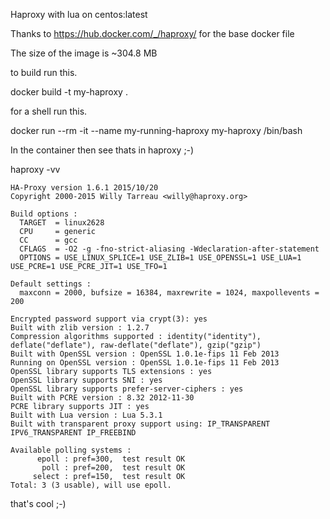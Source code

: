 Haproxy with lua on centos:latest

Thanks to https://hub.docker.com/_/haproxy/ for the base docker file

The size of the image is ~304.8 MB

to build run this.

docker build -t my-haproxy .

for a shell run this.

docker run --rm -it --name my-running-haproxy my-haproxy /bin/bash

In the container then see thats in haproxy ;-)

haproxy -vv

```
HA-Proxy version 1.6.1 2015/10/20
Copyright 2000-2015 Willy Tarreau <willy@haproxy.org>

Build options :
  TARGET  = linux2628
  CPU     = generic
  CC      = gcc
  CFLAGS  = -O2 -g -fno-strict-aliasing -Wdeclaration-after-statement
  OPTIONS = USE_LINUX_SPLICE=1 USE_ZLIB=1 USE_OPENSSL=1 USE_LUA=1 USE_PCRE=1 USE_PCRE_JIT=1 USE_TFO=1

Default settings :
  maxconn = 2000, bufsize = 16384, maxrewrite = 1024, maxpollevents = 200

Encrypted password support via crypt(3): yes
Built with zlib version : 1.2.7
Compression algorithms supported : identity("identity"), deflate("deflate"), raw-deflate("deflate"), gzip("gzip")
Built with OpenSSL version : OpenSSL 1.0.1e-fips 11 Feb 2013
Running on OpenSSL version : OpenSSL 1.0.1e-fips 11 Feb 2013
OpenSSL library supports TLS extensions : yes
OpenSSL library supports SNI : yes
OpenSSL library supports prefer-server-ciphers : yes
Built with PCRE version : 8.32 2012-11-30
PCRE library supports JIT : yes
Built with Lua version : Lua 5.3.1
Built with transparent proxy support using: IP_TRANSPARENT IPV6_TRANSPARENT IP_FREEBIND

Available polling systems :
      epoll : pref=300,  test result OK
       poll : pref=200,  test result OK
     select : pref=150,  test result OK
Total: 3 (3 usable), will use epoll.
```

that's cool ;-)

